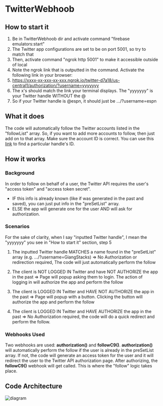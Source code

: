 # TwitterWebhoob


## How to start it
1. Be in TwitterWebhoob dir and activate command "firebase emulators:start"
2. The Twitter app configurations are set to be on port 5001, so try to match that
3. Then, activate command "ngrok http 5001" to make it accessible outside of local
4. Note the ngrok link that is outputted in the command. Activate the following link in your browser:
5. https://xxxx-xx-xxx-xx-xxx.ngrok.io/twitter-d7a18/us-central1/authorization/?username=yyyyyyy
6. The x's should match the link your terminal displays. The "yyyyyyy" is your Twitter handle WITHOUT the @
7. So if your Twitter handle is @espn, it should just be .../?username=espn


## What it does

The code will automatically follow the Twitter accounts listed in the "followList" array.
So, if you want to add more accounts to follow, then just add on to that array. Make sure the account ID is correct.
You can use this [link](https://tweeterid.com/) to find a particular handle's ID.

## How it works

### Background
In order to follow on behalf of a user, the Twitter API requires the user's "access token" and "access token secret". 
* IF this info is already known (like if was generated in the past and saved), you can just put info in the "preSetList" array.
* ELSE the app will generate one for the user AND will ask for authorization.

### Scenarios
For the sake of clarity, when I say "inputted Twitter handle", I mean the "yyyyyyy" you see in "How to start it" section, step 5

1. The inputted Twitter handle MATCHES a name found in the "preSetList" array (e.g. .../?username=GiangStacks)
    => No Authorization or redirection required, The code will just automatically perform the follow

2. The client is NOT LOGGED IN Twitter and have NOT AUTHORIZE the app in the past 
    => Page will popup asking them to login. The action of logging in will authorize the app and perform the follow

3. The client is LOGGED IN Twitter and HAVE NOT AUTHORIZE the app in the past
    => Page will popup with a button. Clicking the button will authorize the app and perform the follow

4. The client is LOGGED IN Twitter and HAVE AUTHORIZE the app in the past
    => No Authorization required, the code will do a quick redirect and perform the follow.

### Webhooks Used

Two webhooks are used: **authorization()** and **followC9()**.
**authorization()** will automatically perform the follow if the user is already in the preSetList array.
If not, the code will generate an access token for the user and it will redirect the user to the
Twitter API authorization page. After authorizing, the **followC9()** webhook will get called.
This is where the "follow" logic takes place.

## Code Architecture
![diagram](https://cdn.discordapp.com/attachments/371115539365494794/996515877870653450/unknown.png)






